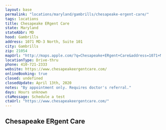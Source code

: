 ```yaml
---
layout: base
permalink: "locations/maryland/gambrills/chesapeake-ergent-care/"
tags: locations
title: Chesapeake ERgent Care
state: Maryland
stateAbbr: MD
hood: Gambrills
address: 1071 MD-3 North, Suite 101
city: Gambrills
zip: 21054
mapUrl: "http://maps.apple.com/?q=Chesapeake+ERgent+Care&address=1071+MD-3+North+Suite+101,Gambrills,Maryland,21054"
locationType: Drive-thru
phone: 410-721-2333
website: https://www.chesapeakeergentcare.com/
onlineBooking: true
closed: undefined
closedUpdate: April 13th, 2020
notes: "By appointment only. Requires doctor's referral."
days: Hours unknown
ctaMessage: Schedule a test
ctaUrl: "https://www.chesapeakeergentcare.com/"
---
```

## Chesapeake ERgent Care